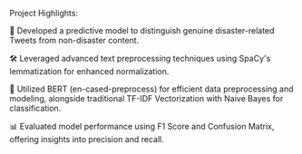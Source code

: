 Project Highlights:

🌟 Developed a predictive model to distinguish genuine disaster-related Tweets from non-disaster content.

🛠️ Leveraged advanced text preprocessing techniques using SpaCy's lemmatization for enhanced normalization.

🤖 Utilized BERT (en-cased-preprocess) for efficient data preprocessing and modeling, alongside traditional TF-IDF Vectorization with Naive Bayes for classification.

📊 Evaluated model performance using F1 Score and Confusion Matrix, offering insights into precision and recall.
